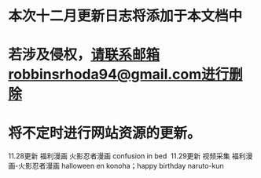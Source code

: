 # 本次十二月更新日志将添加于本文档中
# 若涉及侵权，请联系邮箱robbinsrhoda94@gmail.com进行删除
# 将不定时进行网站资源的更新。
11.28更新
福利漫画
火影忍者漫画
confusion in bed 
11.29更新
视频采集
福利漫画-火影忍者漫画 halloween en konoha；happy birthday naruto-kun
